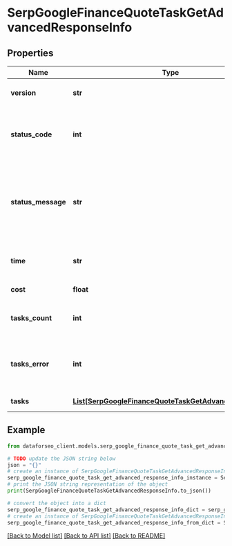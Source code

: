 # SerpGoogleFinanceQuoteTaskGetAdvancedResponseInfo


## Properties

Name | Type | Description | Notes
------------ | ------------- | ------------- | -------------
**version** | **str** | the current version of the API | [optional] 
**status_code** | **int** | general status code you can find the full list of the response codes here | [optional] 
**status_message** | **str** | general informational message you can find the full list of general informational messages here | [optional] 
**time** | **str** | total execution time, seconds | [optional] 
**cost** | **float** | total tasks cost, USD | [optional] 
**tasks_count** | **int** | the number of tasks in the tasks array | [optional] 
**tasks_error** | **int** | the number of tasks in the tasks array returned with an error | [optional] 
**tasks** | [**List[SerpGoogleFinanceQuoteTaskGetAdvancedTaskInfo]**](SerpGoogleFinanceQuoteTaskGetAdvancedTaskInfo.md) | array of tasks | [optional] 

## Example

```python
from dataforseo_client.models.serp_google_finance_quote_task_get_advanced_response_info import SerpGoogleFinanceQuoteTaskGetAdvancedResponseInfo

# TODO update the JSON string below
json = "{}"
# create an instance of SerpGoogleFinanceQuoteTaskGetAdvancedResponseInfo from a JSON string
serp_google_finance_quote_task_get_advanced_response_info_instance = SerpGoogleFinanceQuoteTaskGetAdvancedResponseInfo.from_json(json)
# print the JSON string representation of the object
print(SerpGoogleFinanceQuoteTaskGetAdvancedResponseInfo.to_json())

# convert the object into a dict
serp_google_finance_quote_task_get_advanced_response_info_dict = serp_google_finance_quote_task_get_advanced_response_info_instance.to_dict()
# create an instance of SerpGoogleFinanceQuoteTaskGetAdvancedResponseInfo from a dict
serp_google_finance_quote_task_get_advanced_response_info_from_dict = SerpGoogleFinanceQuoteTaskGetAdvancedResponseInfo.from_dict(serp_google_finance_quote_task_get_advanced_response_info_dict)
```
[[Back to Model list]](../README.md#documentation-for-models) [[Back to API list]](../README.md#documentation-for-api-endpoints) [[Back to README]](../README.md)


